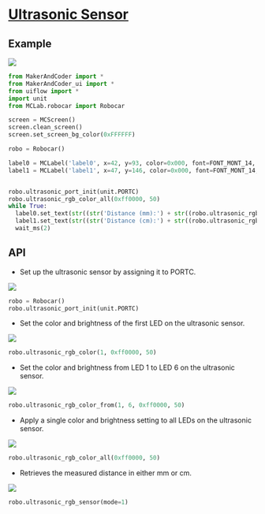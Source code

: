 # [Ultrasonic Sensor](/en/unit/color)

## Example

<img class="blockly_svg" src="https://makerandcoder.com/MCLab/blockly/ultrasonic/ex.svg">

```python
from MakerAndCoder import *
from MakerAndCoder_ui import *
from uiflow import *
import unit
from MCLab.robocar import Robocar

screen = MCScreen()
screen.clean_screen()
screen.set_screen_bg_color(0xFFFFFF)

robo = Robocar()

label0 = MCLabel('label0', x=42, y=93, color=0x000, font=FONT_MONT_14, parent=None)
label1 = MCLabel('label1', x=47, y=146, color=0x000, font=FONT_MONT_14, parent=None)


robo.ultrasonic_port_init(unit.PORTC)
robo.ultrasonic_rgb_color_all(0xff0000, 50)
while True:
  label0.set_text(str((str('Distance (mm):') + str((robo.ultrasonic_rgb_sensor(mode=1))))))
  label1.set_text(str((str('Distance (cm):') + str((robo.ultrasonic_rgb_sensor(mode=2))))))
  wait_ms(2)
```

## API
- Set up the ultrasonic sensor by assigning it to PORTC.

<img class="blockly_svg" src="https://makerandcoder.com/MCLab/blockly/ultrasonic/1.svg">

```python
robo = Robocar()
robo.ultrasonic_port_init(unit.PORTC)
```

- Set the color and brightness of the first LED on the ultrasonic sensor.

<img class="blockly_svg" src="https://makerandcoder.com/MCLab/blockly/ultrasonic/2.svg">

```python
robo.ultrasonic_rgb_color(1, 0xff0000, 50)
```

- Set the color and brightness from LED 1 to LED 6 on the ultrasonic sensor.

<img class="blockly_svg" src="https://makerandcoder.com/MCLab/blockly/ultrasonic/3.svg">

```python
robo.ultrasonic_rgb_color_from(1, 6, 0xff0000, 50)
```


- Apply a single color and brightness setting to all LEDs on the ultrasonic sensor.

<img class="blockly_svg" src="https://makerandcoder.com/MCLab/blockly/ultrasonic/4.svg">

```python
robo.ultrasonic_rgb_color_all(0xff0000, 50)
```


- Retrieves the measured distance in either mm or cm.

<img class="blockly_svg" src="https://makerandcoder.com/MCLab/blockly/ultrasonic/5.svg">

```python
robo.ultrasonic_rgb_sensor(mode=1)
```
